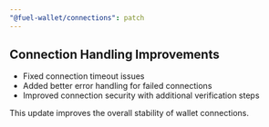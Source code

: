 ```yaml
---
"@fuel-wallet/connections": patch
---
```


## Connection Handling Improvements

* Fixed connection timeout issues
* Added better error handling for failed connections
* Improved connection security with additional verification steps

This update improves the overall stability of wallet connections.
